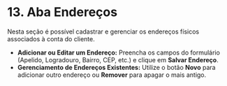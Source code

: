 # 13. Aba Endereços

Nesta seção é possível cadastrar e gerenciar os endereços físicos associados à conta do cliente.

* **Adicionar ou Editar um Endereço:** Preencha os campos do formulário (Apelido, Logradouro, Bairro, CEP, etc.) e clique em **Salvar Endereço**.
* **Gerenciamento de Endereços Existentes:** Utilize o botão **Novo** para adicionar outro endereço ou **Remover** para apagar o mais antigo.